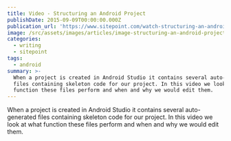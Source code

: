 ```yaml
---
title: Video - Structuring an Android Project
publishDate: 2015-09-09T00:00:00.000Z
publication_url: 'https://www.sitepoint.com/watch-structuring-an-android-project/'
image: /src/assets/images/articles/image-structuring-an-android-project.jpg
categories:
  - writing
  - sitepoint
tags:
  - android
summary: >-
  When a project is created in Android Studio it contains several auto-generated
  files containing skeleton code for our project. In this video we look at what
  function these files perform and when and why we would edit them.
---
```


When a project is created in Android Studio it contains several auto-generated files containing skeleton code for our project. In this video we look at what function these files perform and when and why we would edit them.
